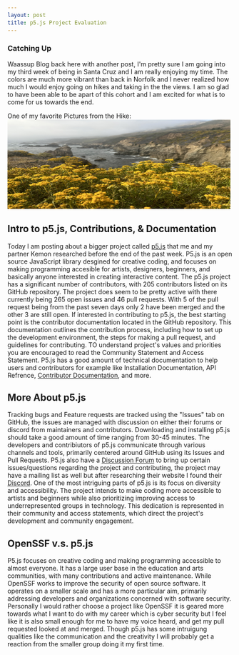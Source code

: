 ```yaml
---
layout: post
title: p5.js Project Evaluation
---
```


### Catching Up
Waassup Blog back here with another post, I'm pretty sure I am going into my third week of being in Santa Cruz and I am really enjoying my time. The colors are much more vibrant than back in Norfolk and I never realized how much I would enjoy going on hikes and taking in the the views. I am so glad to have been able to be apart of this cohort and I am excited for what is to come for us towards the end.

One of my favorite Pictures from the Hike: 
<img src="/images/image_50750977.JPG" alt="Ocean Picture" width="500" height="200">

## Intro to p5.js, Contributions, & Documentation
  Today I am posting about a bigger project called [p5.js](https://p5js.org/) that me and my partner Kemon researched before the end of the past week. P5.js is an open source JavaScript library desgined for creative coding, and focuses on making programming accesible for artists, designers, beginners, and basically anyone interested in creating interactive content. The p5.js project has a significant number of contributors, with 205 contributors listed on its GitHub repository. The project does seem to be pretty active with there currently being 265 open issues and 46 pull requests. With 5 of the pull request being from the past seven days only 2 have been merged and the other 3 are still open. If interested in contributing to p5.js, the best starting point is the contributor documentation located in the GitHub repository. This documentation outlines the contribution process, including how to set up the development environment, the steps for making a pull request, and guidelines for contributing. TO understand project's values and priorities you are encouraged to read the Community Statement and Access Statement. P5.js has a good amount of technical documentation to help users and contributors for example like Installation Documentation, API Refrence, [Contributor Documentation](https://github.com/processing/p5.js/blob/main/contributor_docs/contributor_guidelines.md), and more.

## More About p5.js
  Tracking bugs and Feature requests are tracked using the "Issues" tab on GitHub, the issues are managed with discussion on either their forums or discord from maintainers and contributors. Downloading and installing p5.js should take a good amount of time ranging from 30-45 minutes. The developers and contribiutors of p5.js communicate through various channels and tools, primarily centered around GitHub using its Issues and Pull Requests. P5.js also have a [Discussion Forum](https://discourse.processing.org/c/p5js/10) to bring up certain issues/questions regarding the project and contributing, the project may have a mailing list as well but after researching their website I found their [Discord](https://discord.gg/SHQ8dH25r9). One of the most intriguing parts of p5.js is its focus on diversity and accessibility. The project intends to make coding more accessible to artists and beginners while also prioritizing improving access to underrepresented groups in technology. This dedication is represented in their community and access statements, which direct the project's development and community engagement.

## OpenSSF v.s. p5.js
  P5.js focuses on creative coding and making programming accessible to almost everyone. It has a large user base in the education and arts communities, with many contributions and active maintenance. While OpenSSF works to improve the security of open source software. It operates on a smaller scale and has a more particular aim, primarily addressing developers and organizations concerned with software security. Personally I would rather choose a project like OpenSSF it is geared more towards what I want to do with my career which is cyber security but I feel like it is also small enough for me to have my voice heard, and get my pull requested looked at and merged. Though p5.js has some intruigung qualities like the communication and the creativity I will probably get a reaction from the smaller group doing it my first time.
​
